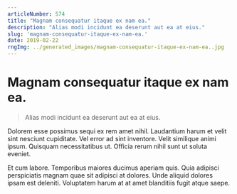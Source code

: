 ```yaml
---
articleNumber: 574
title: "Magnam consequatur itaque ex nam ea."
description: "Alias modi incidunt ea deserunt aut ea at eius."
slug: 'magnam-consequatur-itaque-ex-nam-ea.'
date: 2019-02-22
rngImg: ../generated_images/magnam-consequatur-itaque-ex-nam-ea..jpg
---
```


# Magnam consequatur itaque ex nam ea.

> Alias modi incidunt ea deserunt aut ea at eius.

Dolorem esse possimus sequi ex rem amet nihil. Laudantium harum et velit sint nesciunt cupiditate. Vel error ad sint inventore. Velit similique animi ipsum. Quisquam necessitatibus ut. Officia rerum nihil sunt ut soluta eveniet.
 Et cum labore. Temporibus maiores ducimus aperiam quis. Quia adipisci perspiciatis magnam quae sit adipisci at dolores. Unde aliquid dolores ipsam est deleniti. Voluptatem harum at at amet blanditiis fugit atque saepe.
